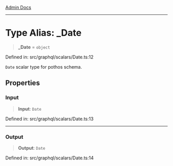 [Admin Docs](/)

***

# Type Alias: \_Date

> **\_Date** = `object`

Defined in: src/graphql/scalars/Date.ts:12

`Date` scalar type for pothos schema.

## Properties

### Input

> **Input**: `Date`

Defined in: src/graphql/scalars/Date.ts:13

***

### Output

> **Output**: `Date`

Defined in: src/graphql/scalars/Date.ts:14
